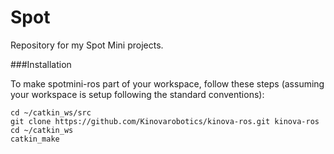 # Spot
Repository for my Spot Mini projects.

###Installation

To make spotmini-ros part of your workspace, follow these steps (assuming your workspace is setup following the standard conventions):
```
cd ~/catkin_ws/src
git clone https://github.com/Kinovarobotics/kinova-ros.git kinova-ros
cd ~/catkin_ws
catkin_make
```
